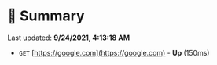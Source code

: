 # 📖 Summary
Last updated: **9/24/2021, 4:13:18 AM**

- `GET` [https://google.com](https://google.com) - **Up** (150ms)
